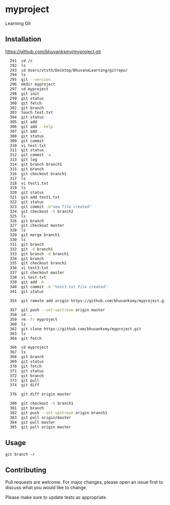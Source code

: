 # myproject

Learning Git

## Installation

https://github.com/bhuvanksmy/myproject.git

```bash
  291  cd /c
  292  ls
  293  cd Users/vtsth/Desktop/BhuvanaLearning/gitrepo/
  294  ls
  295  git --version
  296  mkdir myproject
  297  cd myproject
  298  git init
  299  git status
  300  git fetch
  302  git branch
  303  touch test.txt
  304  git status
  305  git add
  306  git add --help
  307  git add .
  308  git status
  309  git commit
  310  vi test.txt
  311  git status
  312  git commit -a
  313  git log
  314  git branch branch1
  315  git branch
  316  git checkout branch1
  317  ls
  318  vi test1.txt
  319  ls
  320  git status
  321  git add test1.txt
  322  git status
  323  git commit -m"new file created"
  324  git checkout -b branch2
  325  ls
  326  git branch
  327  git checkout master
  328  ls
  329  git merge branch1
  330  ls
  331  git branch
  332  git -d branch1
  333  git branch -d branch1
  334  git branch
  335  git checkout branch2
  336  vi test3.txt
  337  git checkout master
  338  vi test.txt
  339  git add -A
  340  git commit -m "test3.txt file created"
  341  git status
  
  354  git remote add origin https://github.com/bhuvanksmy/myproject.git

  357  git push --set-upstream origin master
  358  cd ..
  359  rm -fr myproject
  360  ls
  362  git clone https://github.com/bhuvanksmy/myproject.git
  363  ls
  364  git fetch

  366  cd myproject
  367  ls
  368  git branch
  369  git status
  370  git fetch
  371  git status
  372  git branch
  373  git pull
  374  git diff

  376  git diff origin master

  380  git checkout -b branch1
  381  git branch
  382  git push --set-upstream origin branch1
  383  git pull origin/master
  384  git pull master
  385  git pull origin master

```

## Usage

```git
git branch -r
```

## Contributing
Pull requests are welcome. For major changes, please open an issue first to discuss what you would like to change.

Please make sure to update tests as appropriate.

